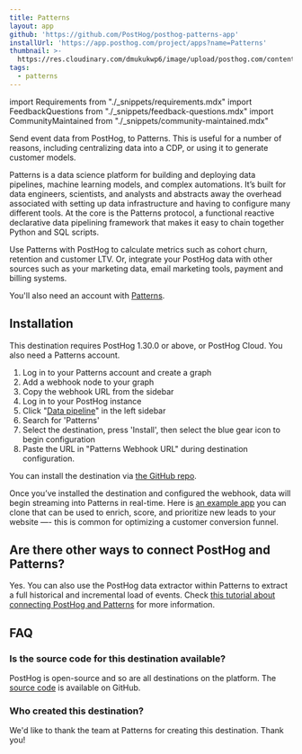 ```yaml
---
title: Patterns
layout: app
github: 'https://github.com/PostHog/posthog-patterns-app'
installUrl: 'https://app.posthog.com/project/apps?name=Patterns'
thumbnail: >-
  https://res.cloudinary.com/dmukukwp6/image/upload/posthog.com/contents/cdp/thumbnails/patterns-logo.svg
tags:
  - patterns
---
```


import Requirements from "./_snippets/requirements.mdx"
import FeedbackQuestions from "./_snippets/feedback-questions.mdx"
import CommunityMaintained from "./_snippets/community-maintained.mdx"

Send event data from PostHog, to Patterns. This is useful for a number of reasons, including centralizing data into a CDP, or using it to generate customer models.

Patterns is a data science platform for building and deploying data pipelines, machine learning models, and complex automations. It’s built for data engineers, scientists, and analysts and abstracts away the overhead associated with setting up data infrastructure and having to configure many different tools. At the core is the Patterns protocol, a functional reactive declarative data pipelining framework that makes it easy to chain together Python and SQL scripts.

Use Patterns with PostHog to calculate metrics such as cohort churn, retention and customer LTV. Or, integrate your PostHog data with other sources such as your marketing data, email marketing tools, payment and billing systems.

<Requirements />

You'll also need an account with [Patterns](https://www.patterns.app/).

## Installation

This destination requires PostHog 1.30.0 or above, or PostHog Cloud. You also need a Patterns account. 

1. Log in to your Patterns account and create a graph 
2. Add a webhook node to your graph
3. Copy the webhook URL from the sidebar
4. Log in to your PostHog instance
5.  Click "[Data pipeline](https://us.posthog.com/pipeline)" in the left sidebar
6. Search for 'Patterns'
7. Select the destination, press 'Install', then select the blue gear icon to begin configuration
8. Paste the URL in "Patterns Webhook URL" during destination configuration.

You can install the destination via [the GitHub repo](https://github.com/PostHog/posthog-patterns-app). 

Once you’ve installed the destination and configured the webhook, data will begin streaming into Patterns in real-time. Here is [an example app](https://studio.patterns.app/graph/o9mtaek8n33qasl1oa3a/nffx8k2ox23r0h5i6f6o/3evx4hiottnqeb0229ig?view=graph) you can clone that can be used to enrich, score, and prioritize new leads to your website —- this is common for optimizing a customer conversion funnel.

## Are there other ways to connect PostHog and Patterns?

Yes. You can also use the PostHog data extractor within Patterns to extract a full historical and incremental load of events. Check [this tutorial about connecting PostHog and Patterns](/tutorials/how-to-connect-patterns-and-posthog) for more information.

## FAQ

### Is the source code for this destination available?

PostHog is open-source and so are all destinations on the platform. The [source code](https://github.com/PostHog/posthog-patterns-app) is available on GitHub.

### Who created this destination?

We'd like to thank the team at Patterns for creating this destination. Thank you!

<CommunityMaintained />

<FeedbackQuestions />
